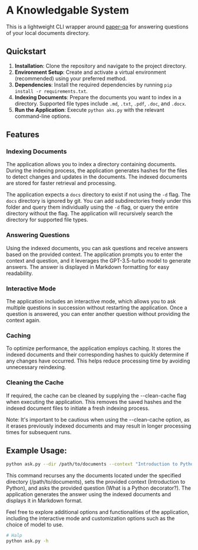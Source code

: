 # A Knowledgable System

This is a lightweight CLI wrapper around [paper-qa](https://github.com/whitead/paper-qa) for answering questions of your local documents directory.

## Quickstart

1. **Installation**: Clone the repository and navigate to the project directory.
2. **Environment Setup**: Create and activate a virtual environment (recommended) using your preferred method.
3. **Dependencies**: Install the required dependencies by running `pip install -r requirements.txt`.
4. **Indexing Documents**: Prepare the documents you want to index in a directory. Supported file types include `.md`, `.txt`, `.pdf`, `.doc`, and `.docx`.
5. **Run the Application**: Execute `python aks.py` with the relevant command-line options.

## Features

### Indexing Documents
The application allows you to index a directory containing documents. During the indexing process, the application generates hashes for the files to detect changes and updates in the documents. The indexed documents are stored for faster retrieval and processing.

The application expects a `docs` directory to exist if not using the `-d` flag. The `docs` directory is ignored by git.  You can add subdirectories freely under this folder and query them individually using the `-d` flag, or query the entire directory without the flag. The application will recursively search the directory for supported file types.

### Answering Questions
Using the indexed documents, you can ask questions and receive answers based on the provided context. The application prompts you to enter the context and question, and it leverages the GPT-3.5-turbo model to generate answers. The answer is displayed in Markdown formatting for easy readability.

### Interactive Mode
The application includes an interactive mode, which allows you to ask multiple questions in succession without restarting the application. Once a question is answered, you can enter another question without providing the context again.

### Caching
To optimize performance, the application employs caching. It stores the indexed documents and their corresponding hashes to quickly determine if any changes have occurred. This helps reduce processing time by avoiding unnecessary reindexing.

### Cleaning the Cache
If required, the cache can be cleaned by supplying the --clean-cache flag when executing the application. This removes the saved hashes and the indexed document files to initiate a fresh indexing process.

Note: It's important to be cautious when using the --clean-cache option, as it erases previously indexed documents and may result in longer processing times for subsequent runs.

## Example Usage:

```bash
python ask.py --dir /path/to/documents --context "Introduction to Python. Answer using Markdown" --question "What is a Python decorator?"
```

This command recurses any the documents located under the specified directory (/path/to/documents), sets the provided context (Introduction to Python), and asks the provided question (What is a Python decorator?). The application generates the answer using the indexed documents and displays it in Markdown format.

Feel free to explore additional options and functionalities of the application, including the interactive mode and customization options such as the choice of model to use.

```bash
# Halp
python ask.py -h
```
